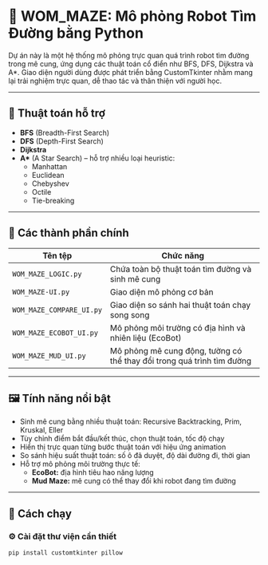 # 🧭 WOM_MAZE: Mô phỏng Robot Tìm Đường bằng Python

Dự án này là một hệ thống mô phỏng trực quan quá trình robot tìm đường trong mê cung, ứng dụng các thuật toán cổ điển như BFS, DFS, Dijkstra và A*. Giao diện người dùng được phát triển bằng CustomTkinter nhằm mang lại trải nghiệm trực quan, dễ thao tác và thân thiện với người học.

---

## 🧠 Thuật toán hỗ trợ

- **BFS** (Breadth-First Search)
- **DFS** (Depth-First Search)
- **Dijkstra**
- **A\*** (A Star Search) – hỗ trợ nhiều loại heuristic:
  - Manhattan
  - Euclidean
  - Chebyshev
  - Octile
  - Tie-breaking

---

## 🧱 Các thành phần chính

| Tên tệp | Chức năng |
|--------|-----------|
| `WOM_MAZE_LOGIC.py` | Chứa toàn bộ thuật toán tìm đường và sinh mê cung |
| `WOM_MAZE-UI.py` | Giao diện mô phỏng cơ bản |
| `WOM_MAZE_COMPARE_UI.py` | Giao diện so sánh hai thuật toán chạy song song |
| `WOM_MAZE_ECOBOT_UI.py` | Mô phỏng môi trường có địa hình và nhiên liệu (EcoBot) |
| `WOM_MAZE_MUD_UI.py` | Mô phỏng mê cung động, tường có thể thay đổi trong quá trình tìm đường |

---

## 🖼️ Tính năng nổi bật

- Sinh mê cung bằng nhiều thuật toán: Recursive Backtracking, Prim, Kruskal, Eller
- Tùy chỉnh điểm bắt đầu/kết thúc, chọn thuật toán, tốc độ chạy
- Hiển thị trực quan từng bước thuật toán với hiệu ứng animation
- So sánh hiệu suất thuật toán: số ô đã duyệt, độ dài đường đi, thời gian
- Hỗ trợ mô phỏng môi trường thực tế:
  - **EcoBot:** địa hình tiêu hao năng lượng
  - **Mud Maze:** mê cung có thể thay đổi khi robot đang tìm đường

---

## 🚀 Cách chạy

### ⚙️ Cài đặt thư viện cần thiết
```bash
pip install customtkinter pillow
